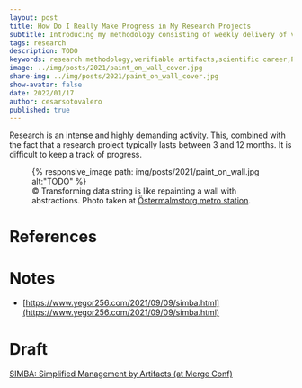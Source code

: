```yaml
---
layout: post
title: How Do I Really Make Progress in My Research Projects
subtitle: Introducing my methodology consisting of weekly delivery of verifiable artifacts
tags: research
description: TODO
keywords: research methodology,verifiable artifacts,scientific career,PhD student
image: ../img/posts/2021/paint_on_wall_cover.jpg
share-img: ../img/posts/2021/paint_on_wall_cover.jpg
show-avatar: false
date: 2022/01/17
author: cesarsotovalero
published: true
---
```


Research is an intense and highly demanding activity.
This, combined with the fact that a research project typically lasts between 3 and 12 months.
It is difficult to keep a track of progress.


<figure class="jb_picture">
{% responsive_image path: img/posts/2021/paint_on_wall.jpg alt:"TODO" %}
  <figcaption class="stroke"> 
&#169; Transforming data string is like repainting a wall with abstractions. Photo taken at <a href="https://goo.gl/maps/vzMt6ScMnddqbowc8">Östermalmstorg metro station</a>.
</figcaption>
</figure>


# References


# Notes

- [https://www.yegor256.com/2021/09/09/simba.html](https://www.yegor256.com/2021/09/09/simba.html)


# Draft

[SIMBA: Simplified Management by Artifacts (at Merge Conf)](https://youtu.be/2IwBc9UI4Sg)

